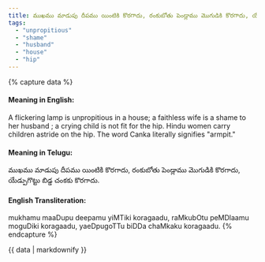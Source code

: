 ```yaml
---
title: ముఖము మాడుపు దీపము యింటికి కొరగాదు, రంకుబోతు పెండ్లాము మొగుడికి కొరగాదు, యేడ్పుగొట్టు బిడ్డ చంకకు కొరగాదు.
tags:
  - "unpropitious"
  - "shame"
  - "husband"
  - "house"
  - "hip"
---
```


{% capture data %}
#### Meaning in English:
A flickering lamp is unpropitious in a house; a faithless wife is a shame to her husband ; a crying child is not fit for the hip.
Hindu women carry children astride on the hip. The word Canka literally signifies "armpit."

#### Meaning in Telugu:
ముఖము మాడుపు దీపము యింటికి కొరగాదు, రంకుబోతు పెండ్లాము మొగుడికి కొరగాదు, యేడ్పుగొట్టు బిడ్డ చంకకు కొరగాదు.

#### English Transliteration:
mukhamu maaDupu deepamu yiMTiki koragaadu, raMkubOtu peMDlaamu moguDiki koragaadu, yaeDpugoTTu biDDa chaMkaku koragaadu.
{% endcapture %}

{{ data | markdownify }}

